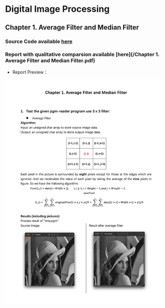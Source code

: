 Digital Image Processing
========================

Chapter 1. Average Filter and Median Filter
-------------------------------------------

### Source Code available [here](/src/main.cpp)

### Report with qualitative comparsion available [here](/Chapter 1. Average Filter and Median Filter.pdf)

* Report Preview：

![image](../static/ch1.png)
